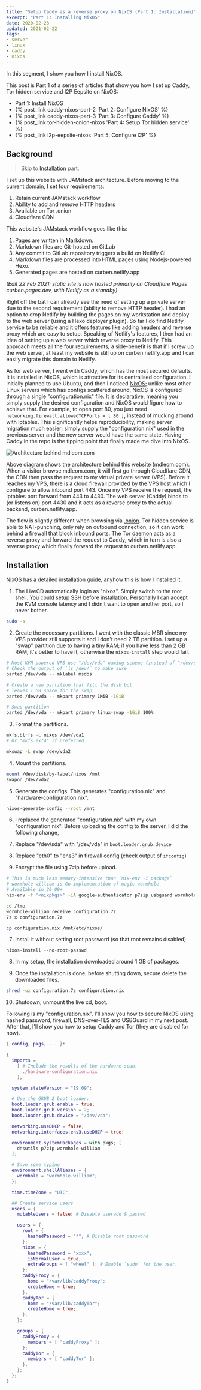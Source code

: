 ```yaml
---
title: "Setup Caddy as a reverse proxy on NixOS (Part 1: Installation)"
excerpt: "Part 1: Installing NixOS"
date: 2020-02-23
updated: 2021-02-22
tags:
- server
- linux
- caddy
- nixos
---
```


In this segment, I show you how I install NixOS.

This post is Part 1 of a series of articles that show you how I set up Caddy, Tor hidden service and I2P Eepsite on NixOS:

- Part 1: Install NixOS
- {% post_link caddy-nixos-part-2 'Part 2: Configure NixOS' %}
- {% post_link caddy-nixos-part-3 'Part 3: Configure Caddy' %}
- {% post_link tor-hidden-onion-nixos 'Part 4: Setup Tor hidden service' %}
- {% post_link i2p-eepsite-nixos 'Part 5: Configure I2P' %}

## Background

> Skip to [Installation](#Installation) part.

I set up this website with JAMstack architecture. Before moving to the current domain, I set four requirements:

1. Retain current JAMstack workflow
2. Ability to add and _remove_ HTTP headers
3. Available on Tor .onion
4. Cloudflare CDN

This website's JAMstack workflow goes like this:

1. Pages are written in Markdown.
2. Markdown files are Git-hosted on GitLab
3. Any commit to GitLab repository triggers a build on Netlify CI
4. Markdown files are processed into HTML pages using Nodejs-powered Hexo.
5. Generated pages are hosted on curben.netlify.app

_(Edit 22 Feb 2021: static site is now hosted primarily on Cloudflare Pages curben.pages.dev, with Netlify as a standby)_

Right off the bat I can already see the need of setting up a private server due to the second requirement (ability to remove HTTP header). I had an option to drop Netlify by building the pages on my workstation and deploy to the web server (using a Hexo deployer plugin). So far I do find Netlify service to be reliable and it offers features like adding headers and reverse proxy which are easy to setup. Speaking of Netlify's features, I then had an idea of setting up a web server which reverse proxy to Netlify. This approach meets all the four requirements; a side-benefit is that if I screw up the web server, at least my website is still up on curben.netlify.app and I can easily migrate this domain to Netlify.

As for web server, I went with Caddy, which has the most secured defaults. It is installed in NixOS, which is attractive for its centralised configuration. I initially planned to use Ubuntu, and then I noticed [NixOS](https://nixos.org/); unlike most other Linux servers which has configs scattered around, NixOS is configured through a single "configuration.nix" file. It is [declarative](https://en.wikipedia.org/wiki/Declarative_programming), meaning you simply supply the desired configuration and NixOS would figure how to achieve that. For example, to open port 80, you just need `networking.firewall.allowedTCPPorts = [ 80 ]`, instead of mucking around with iptables. This significantly helps reproducibility, making server migration much easier; simply supply the "configuration.nix" used in the previous server and the new server would have the same state. Having Caddy in the repo is the tipping point that finally made me dive into NixOS.

![Architecture behind mdleom.com](20200223/caddy-nixos.png)

Above diagram shows the architecture behind this website (mdleom.com). When a visitor browse mdleom.com, it will first go through Cloudflare CDN, the CDN then pass the request to my virtual private server (VPS). Before it reaches my VPS, there is a cloud firewall provided by the VPS host which I configure to allow inbound port 443. Once my VPS receive the request, the iptables port forward from 443 to 4430. The web server (Caddy) binds to (or listens on) port 4430 and it acts as a reverse proxy to the actual backend, curben.netlify.app.

The flow is slightly different when browsing via [.onion](http://xw226dvxac7jzcpsf4xb64r4epr6o5hgn46dxlqk7gnjptakik6xnzqd.onion). Tor hidden service is able to NAT-punching, only rely on outbound connection, so it can work behind a firewall that block inbound ports. The Tor daemon acts as a reverse proxy and forward the request to Caddy, which in turn is also a reverse proxy which finally forward the request to curben.netlify.app.

## Installation

NixOS has a detailed installation [guide](https://nixos.org/nixos/manual/index.html#sec-installation), anyhow this is how I installed it.

1. The LiveCD automatically login as "nixos". Simply switch to the root shell. You could setup SSH before installation. Personally I can accept the KVM console latency and I didn't want to open another port, so I never bother.

``` sh
sudo -s
```

2. Create the necessary partitions. I went with the classic MBR since my VPS provider still supports it and I don't need 2 TB partition. I set up a "swap" partition due to having a tiny RAM; if you have less than 2 GB RAM, it's better to have it, otherwise the `nixos-install` step would fail.

``` sh
# Most KVM-powered VPS use "/dev/vda" naming scheme (instead of "/dev/sda")
# Check the output of `ls /dev/` to make sure
parted /dev/vda -- mklabel msdos

# Create a new partition that fill the disk but
# leaves 1 GB space for the swap
parted /dev/vda -- mkpart primary 1MiB -1GiB

# Swap partition
parted /dev/vda -- mkpart primary linux-swap -1GiB 100%
```

3. Format the partitions.

``` sh
mkfs.btrfs -L nixos /dev/vda1
# Or "mkfs.ext4" if preferred

mkswap -L swap /dev/vda2
```

4. Mount the partitions.

``` sh
mount /dev/disk/by-label/nixos /mnt
swapon /dev/vda2
```

5. Generate the configs. This generates "configuration.nix" and "hardware-configuration.nix".

``` sh
nixos-generate-config --root /mnt
```

6. I replaced the generated "configuration.nix" with my own "configuration.nix". Before uploading the config to the server, I did the following change,

  1. Replace "/dev/sda" with "/dev/vda" in `boot.loader.grub.device`
  2. Replace "eth0" to "ens3" in firewall config (check output of `ifconfig`)
  3. Encrypt the file using 7zip before upload.

  ``` sh
  # This is much less memory-intensive than `nix-env -i package`
  # wormhole-william is Go-implementation of magic-wormhole
  # Available in 20.09+
  nix-env -f '<nixpkgs>' -iA google-authenticator p7zip usbguard wormhole-william

  cd /tmp
  wormhole-william receive configuration.7z
  7z x configuration.7z

  cp configuration.nix /mnt/etc/nixos/
  ```

7. Install it without setting root password (so that root remains disabled)

```
nixos-install --no-root-passwd
```

8. In my setup, the installation downloaded around 1 GB of packages.

9. Once the installation is done, before shutting down, secure delete the downloaded files.

``` sh
shred -uz configuration.7z configuration.nix
```

10. Shutdown, unmount the live cd, boot.

Following is my "configuration.nix". I'll show you how to secure NixOS using hashed password, firewall, DNS-over-TLS and USBGuard in my next post. After that, I'll show you how to setup Caddy and Tor (they are disabled for now).

``` nix /etc/nixos/configuration.nix
{ config, pkgs, ... }:

{
  imports =
    [ # Include the results of the hardware scan.
      ./hardware-configuration.nix
    ];

  system.stateVersion = "19.09";

  # Use the GRUB 2 boot loader.
  boot.loader.grub.enable = true;
  boot.loader.grub.version = 2;
  boot.loader.grub.device = "/dev/vda";

  networking.useDHCP = false;
  networking.interfaces.ens3.useDHCP = true;

  environment.systemPackages = with pkgs; [
    dnsutils p7zip wormhole-william
  ];

  # Save some typing
  environment.shellAliases = {
    wormhole = "wormhole-william";
  };

  time.timeZone = "UTC";

  ## Create service users
  users = {
    mutableUsers = false; # Disable useradd & passwd

    users = {
      root = {
        hashedPassword = "*"; # Disable root password
      };
      nixos = {
        hashedPassword = "xxxx";
        isNormalUser = true;
        extraGroups = [ "wheel" ]; # Enable ‘sudo’ for the user.
      };
      caddyProxy = {
        home = "/var/lib/caddyProxy";
        createHome = true;
      };
      caddyTor = {
        home = "/var/lib/caddyTor";
        createHome = true;
      };
    };

    groups = {
      caddyProxy = {
        members = [ "caddyProxy" ];
      };
      caddyTor = {
        members = [ "caddyTor" ];
      };
    };
  };
}

```